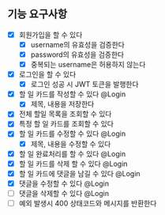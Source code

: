 ## 기능 요구사항

 - [x] 회원가입을 할 수 있다
   - [x] username의 유효성을 검증한다
   - [x] password의 유효성을 검증한다
   - [x] 중복되는 username은 허용하지 않는다
 - [x] 로그인을 할 수 있다
   - [x] 로그인 성공 시 JWT 토큰을 발행한다
 - [x] 할 일 카드를 작성할 수 있다 @Login
   - [x] 제목, 내용을 저장한다
- [x] 전체 할일 목록을 조회할 수 있다
- [x] 특정 할 일 카드를 조회할 수 있다
- [x] 할 일 카드를 수정할 수 있다 @Login
  - [x] 제목, 내용을 수정할 수 있다
- [x] 할 일 완료처리를 할 수 있다 @Login
- [x] 할 일 카드를 삭제 할 수 있다 @Login
- [x] 할 일 카드에 댓글을 남길 수 있다 @Login
- [x] 댓글을 수정할 수 있다 @Login
- [ ] 댓글을 삭제할 수 있다 @Login
- [ ] 예외 발생시 400 상태코드와 메시지를 반환한다
